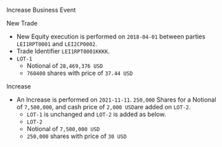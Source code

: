 Increase Business Event

New Trade

- New Equity execution is performed on `2018-04-01` between parties `LEI1RPT0001` and `LEI2CP0002`.
- Trade Identifier `LEI1RPT0001KKKK`.
- `LOT-1`
  - Notional of `28,469,376 USD`
  - `760400` shares with price of `37.44 USD`

Increase

- An Increase is performed on `2021-11-11`. `250,000` Shares for a Notional of `7,500,000`, and cash price of `2,000 USD`are added on `LOT-2`.
  - `LOT-1` is unchanged and `LOT-2` is added as below.
  - `LOT-2`
   - Notional of `7,500,000 USD`
   - `250,000` shares with price of `30 USD`